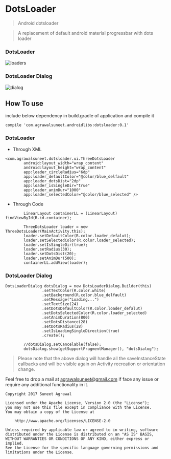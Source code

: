 # DotsLoader
> Android dotsloader

> A replacement of default android material progressbar with dots loader

### DotsLoader
![loaders](https://cloud.githubusercontent.com/assets/12999622/22540869/ad0d5c24-e948-11e6-8d8a-873ff19e5985.gif)

### DotsLoader Dialog
![dialog](https://cloud.githubusercontent.com/assets/12999622/22540867/a7c15658-e948-11e6-81a4-533b48f7d0d3.gif)



## How To use
include below dependency in build.gradle of application and compile it
```
compile 'com.agrawalsuneet.androidlibs:dotsloader:0.1'
```

### DotsLoader
* Through XML
```
<com.agrawalsuneet.dotsloader.ui.ThreeDotsLoader
        android:layout_width="wrap_content"
        android:layout_height="wrap_content"
        app:loader_circleRadius="6dp"
        app:loader_defaultColor="@color/blue_delfault"
        app:loader_dotsDist="2dp"
        app:loader_isSingleDir="true"
        app:loader_animDur="1000"
        app:loader_selectedColor="@color/blue_selected" />
```

*  Through Code
```
        LinearLayout containerLL = (LinearLayout) findViewById(R.id.container);

        ThreeDotsLoader loader = new ThreeDotsLoader(MainActivity.this);
        loader.setDefaultColor(R.color.loader_defalut);
        loader.setSelectedColor(R.color.loader_selected);
        loader.setIsSingleDir(true);
        loader.setRadius(30);
        loader.setDotsDist(20);
        loader.setAnimDur(500);
        containerLL.addView(loader);
```


### DotsLoader Dialog
```
DotsLoaderDialog dotsDialog = new DotsLoaderDialog.Builder(this)
                .setTextColor(R.color.white)
                .setBackground(R.color.blue_delfault)
                .setMessage("Loading...")
                .setTextSize(24)
                .setDotsDefaultColor(R.color.loader_defalut)
                .setDotsSelectedColor(R.color.loader_selected)
                .setAnimDuration(800)
                .setDotsDistance(28)
                .setDotsRadius(28)
                .setIsLoadingSingleDirection(true)
                .create();

        //dotsDialog.setCancelable(false);
        dotsDialog.show(getSupportFragmentManager(), "dotsDialog");
```

> Please note that the above dialog will handle all the saveInstanceState callbacks and will be visible again on Activity recreation or orientation change.

Feel free to drop a mail at agrawalsuneet@gmail.com if face any issue or require any additional functionality in it.

```
Copyright 2017 Suneet Agrawal

Licensed under the Apache License, Version 2.0 (the "License");
you may not use this file except in compliance with the License.
You may obtain a copy of the License at

    http://www.apache.org/licenses/LICENSE-2.0

Unless required by applicable law or agreed to in writing, software
distributed under the License is distributed on an "AS IS" BASIS,
WITHOUT WARRANTIES OR CONDITIONS OF ANY KIND, either express or implied.
See the License for the specific language governing permissions and
limitations under the License.
```
